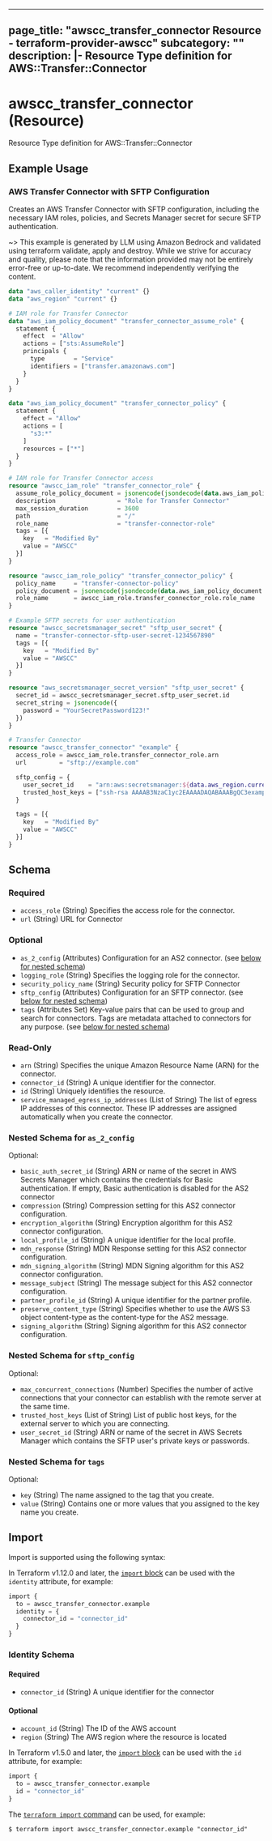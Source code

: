 
---
page_title: "awscc_transfer_connector Resource - terraform-provider-awscc"
subcategory: ""
description: |-
  Resource Type definition for AWS::Transfer::Connector
---

# awscc_transfer_connector (Resource)

Resource Type definition for AWS::Transfer::Connector

## Example Usage

### AWS Transfer Connector with SFTP Configuration

Creates an AWS Transfer Connector with SFTP configuration, including the necessary IAM roles, policies, and Secrets Manager secret for secure SFTP authentication.

~> This example is generated by LLM using Amazon Bedrock and validated using terraform validate, apply and destroy. While we strive for accuracy and quality, please note that the information provided may not be entirely error-free or up-to-date. We recommend independently verifying the content.

```terraform
data "aws_caller_identity" "current" {}
data "aws_region" "current" {}

# IAM role for Transfer Connector
data "aws_iam_policy_document" "transfer_connector_assume_role" {
  statement {
    effect  = "Allow"
    actions = ["sts:AssumeRole"]
    principals {
      type        = "Service"
      identifiers = ["transfer.amazonaws.com"]
    }
  }
}

data "aws_iam_policy_document" "transfer_connector_policy" {
  statement {
    effect = "Allow"
    actions = [
      "s3:*"
    ]
    resources = ["*"]
  }
}

# IAM role for Transfer Connector access
resource "awscc_iam_role" "transfer_connector_role" {
  assume_role_policy_document = jsonencode(jsondecode(data.aws_iam_policy_document.transfer_connector_assume_role.json))
  description                 = "Role for Transfer Connector"
  max_session_duration        = 3600
  path                        = "/"
  role_name                   = "transfer-connector-role"
  tags = [{
    key   = "Modified By"
    value = "AWSCC"
  }]
}

resource "awscc_iam_role_policy" "transfer_connector_policy" {
  policy_name     = "transfer-connector-policy"
  policy_document = jsonencode(jsondecode(data.aws_iam_policy_document.transfer_connector_policy.json))
  role_name       = awscc_iam_role.transfer_connector_role.role_name
}

# Example SFTP secrets for user authentication
resource "awscc_secretsmanager_secret" "sftp_user_secret" {
  name = "transfer-connector-sftp-user-secret-1234567890"
  tags = [{
    key   = "Modified By"
    value = "AWSCC"
  }]
}

resource "aws_secretsmanager_secret_version" "sftp_user_secret" {
  secret_id = awscc_secretsmanager_secret.sftp_user_secret.id
  secret_string = jsonencode({
    password = "YourSecretPassword123!"
  })
}

# Transfer Connector
resource "awscc_transfer_connector" "example" {
  access_role = awscc_iam_role.transfer_connector_role.arn
  url         = "sftp://example.com"

  sftp_config = {
    user_secret_id    = "arn:aws:secretsmanager:${data.aws_region.current.name}:${data.aws_caller_identity.current.account_id}:secret:${awscc_secretsmanager_secret.sftp_user_secret.name}"
    trusted_host_keys = ["ssh-rsa AAAAB3NzaC1yc2EAAAADAQABAAABgQC3example"]
  }

  tags = [{
    key   = "Modified By"
    value = "AWSCC"
  }]
}
```

<!-- schema generated by tfplugindocs -->
## Schema

### Required

- `access_role` (String) Specifies the access role for the connector.
- `url` (String) URL for Connector

### Optional

- `as_2_config` (Attributes) Configuration for an AS2 connector. (see [below for nested schema](#nestedatt--as_2_config))
- `logging_role` (String) Specifies the logging role for the connector.
- `security_policy_name` (String) Security policy for SFTP Connector
- `sftp_config` (Attributes) Configuration for an SFTP connector. (see [below for nested schema](#nestedatt--sftp_config))
- `tags` (Attributes Set) Key-value pairs that can be used to group and search for connectors. Tags are metadata attached to connectors for any purpose. (see [below for nested schema](#nestedatt--tags))

### Read-Only

- `arn` (String) Specifies the unique Amazon Resource Name (ARN) for the connector.
- `connector_id` (String) A unique identifier for the connector.
- `id` (String) Uniquely identifies the resource.
- `service_managed_egress_ip_addresses` (List of String) The list of egress IP addresses of this connector. These IP addresses are assigned automatically when you create the connector.

<a id="nestedatt--as_2_config"></a>
### Nested Schema for `as_2_config`

Optional:

- `basic_auth_secret_id` (String) ARN or name of the secret in AWS Secrets Manager which contains the credentials for Basic authentication. If empty, Basic authentication is disabled for the AS2 connector
- `compression` (String) Compression setting for this AS2 connector configuration.
- `encryption_algorithm` (String) Encryption algorithm for this AS2 connector configuration.
- `local_profile_id` (String) A unique identifier for the local profile.
- `mdn_response` (String) MDN Response setting for this AS2 connector configuration.
- `mdn_signing_algorithm` (String) MDN Signing algorithm for this AS2 connector configuration.
- `message_subject` (String) The message subject for this AS2 connector configuration.
- `partner_profile_id` (String) A unique identifier for the partner profile.
- `preserve_content_type` (String) Specifies whether to use the AWS S3 object content-type as the content-type for the AS2 message.
- `signing_algorithm` (String) Signing algorithm for this AS2 connector configuration.


<a id="nestedatt--sftp_config"></a>
### Nested Schema for `sftp_config`

Optional:

- `max_concurrent_connections` (Number) Specifies the number of active connections that your connector can establish with the remote server at the same time.
- `trusted_host_keys` (List of String) List of public host keys, for the external server to which you are connecting.
- `user_secret_id` (String) ARN or name of the secret in AWS Secrets Manager which contains the SFTP user's private keys or passwords.


<a id="nestedatt--tags"></a>
### Nested Schema for `tags`

Optional:

- `key` (String) The name assigned to the tag that you create.
- `value` (String) Contains one or more values that you assigned to the key name you create.

## Import

Import is supported using the following syntax:

In Terraform v1.12.0 and later, the [`import` block](https://developer.hashicorp.com/terraform/language/import) can be used with the `identity` attribute, for example:

```terraform
import {
  to = awscc_transfer_connector.example
  identity = {
    connector_id = "connector_id"
  }
}
```

<!-- schema generated by tfplugindocs -->
### Identity Schema

#### Required

- `connector_id` (String) A unique identifier for the connector

#### Optional

- `account_id` (String) The ID of the AWS account
- `region` (String) The AWS region where the resource is located

In Terraform v1.5.0 and later, the [`import` block](https://developer.hashicorp.com/terraform/language/import) can be used with the `id` attribute, for example:

```terraform
import {
  to = awscc_transfer_connector.example
  id = "connector_id"
}
```

The [`terraform import` command](https://developer.hashicorp.com/terraform/cli/commands/import) can be used, for example:

```shell
$ terraform import awscc_transfer_connector.example "connector_id"
```
